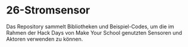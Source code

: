 # 26-Stromsensor
Das Repository sammelt Bibliotheken und Beispiel-Codes, um die im Rahmen der Hack Days von Make Your School genutzten Sensoren und Aktoren verwenden zu können.

